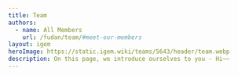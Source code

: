 ```yaml
---
title: Team
authors:
  - name: All Members
    url: /fudan/team/#meet-our-members
layout: igem
heroImage: https://static.igem.wiki/teams/5643/header/team.webp
description: On this page, we introduce ourselves to you - Hi~~
---
```


<script setup>
import MemberPage from '../.vitepress/components/MemberPage.vue'
</script>

<MemberPage/>
